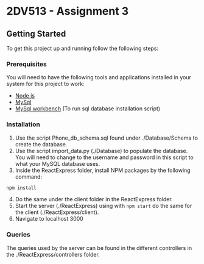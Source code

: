 # 2DV513 - Assignment 3

<!-- GETTING STARTED -->
## Getting Started
To get this project up and running follow the following steps:

### Prerequisites
You will need to have the following tools and applications installed in your system for this project to work:
* [Node js](https://nodejs.org/en/download/)
* [MySql](https://www.mysql.com/downloads/)
* [MySql workbench](https://www.mysql.com/downloads/) (To run sql database installation script)

 ### Installation

 1. Use the script Phone_db_schema.sql found under ./Database/Schema to create the database.
 2. Use the script import_data.py (./Database) to populate the database. You will need to change to the username and password in this script to what your MySQL database uses.
 3. Inside the ReactExpress folder, install NPM packages by the following command:
   ```sh
   npm install
   ```
4. Do the same under the client folder in the ReactExpress folder.
5. Start the server (./ReactExpress) using with `npm start` do the same for the client (./ReactExpress/client).
6. Navigate to localhost 3000

### Queries
The queries used by the server can be found in the different controllers in the ./ReactExpress/controllers folder.